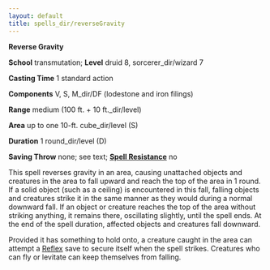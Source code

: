 ```yaml
---
layout: default
title: spells_dir/reverseGravity
---
```

 **Reverse Gravity**

**School** transmutation; **Level** druid 8, sorcerer_dir/wizard 7

**Casting Time** 1 standard action

**Components** V, S, M_dir/DF (lodestone and iron filings)

**Range** medium (100 ft. + 10 ft._dir/level)

**Area** up to one 10-ft. cube_dir/level (S)

**Duration** 1 round_dir/level (D)

**Saving Throw** none; see text; **[Spell Resistance](../glossary#_spell-resistance)** no

This spell reverses gravity in an area, causing unattached objects and creatures in the area to fall upward and reach the top of the area in 1 round. If a solid object (such as a ceiling) is encountered in this fall, falling objects and creatures strike it in the same manner as they would during a normal downward fall. If an object or creature reaches the top of the area without striking anything, it remains there, oscillating slightly, until the spell ends. At the end of the spell duration, affected objects and creatures fall downward.

Provided it has something to hold onto, a creature caught in the area can attempt a [Reflex](../combat#_reflex) save to secure itself when the spell strikes. Creatures who can fly or levitate can keep themselves from falling.

